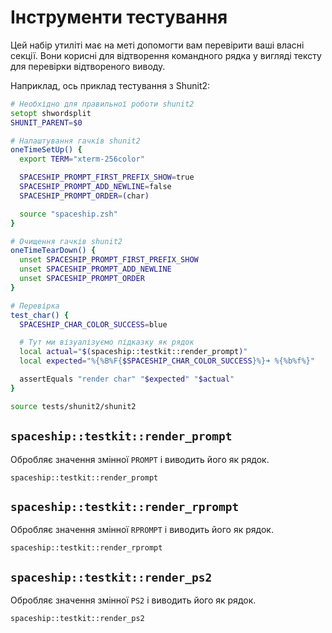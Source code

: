 # Інструменти тестування

Цей набір утиліті має на меті допомогти вам перевірити ваші власні секції. Вони корисні для відтворення командного рядка у вигляді тексту для перевірки відтвореного виводу.

Наприклад, ось приклад тестування з Shunit2:

```zsh
# Необхідно для правильної роботи shunit2
setopt shwordsplit
SHUNIT_PARENT=$0

# Налаштування гачків shunit2
oneTimeSetUp() {
  export TERM="xterm-256color"

  SPACESHIP_PROMPT_FIRST_PREFIX_SHOW=true
  SPACESHIP_PROMPT_ADD_NEWLINE=false
  SPACESHIP_PROMPT_ORDER=(char)

  source "spaceship.zsh"
}

# Очищення гачків shunit2
oneTimeTearDown() {
  unset SPACESHIP_PROMPT_FIRST_PREFIX_SHOW
  unset SPACESHIP_PROMPT_ADD_NEWLINE
  unset SPACESHIP_PROMPT_ORDER
}

# Перевірка
test_char() {
  SPACESHIP_CHAR_COLOR_SUCCESS=blue

  # Тут ми візуалізуємо підказку як рядок
  local actual="$(spaceship::testkit::render_prompt)"
  local expected="%{%B%F{$SPACESHIP_CHAR_COLOR_SUCCESS}%}➜ %{%b%f%}"

  assertEquals "render char" "$expected" "$actual"
}

source tests/shunit2/shunit2
```

## `spaceship::testkit::render_prompt`

Обробляє значення змінної `PROMPT` і виводить його як рядок.

``` title="Signature"
spaceship::testkit::render_prompt
```

## `spaceship::testkit::render_rprompt`

Обробляє значення змінної `RPROMPT` і виводить його як рядок.

``` title="Signature"
spaceship::testkit::render_rprompt
```

## `spaceship::testkit::render_ps2`

Обробляє значення змінної `PS2` і виводить його як рядок.

``` title="Signature"
spaceship::testkit::render_ps2
```
